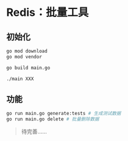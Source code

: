 # Redis：批量工具

## 初始化

```bash
go mod download
go mod vendor

go build main.go

./main XXX
```

## 功能

```bash
go run main.go generate:tests # 生成测试数据
go run main.go delete # 批量删除数据
```

> 待完善……